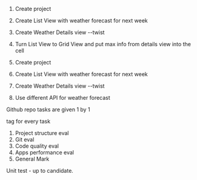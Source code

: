 1. Create project
2. Create List View with weather forecast for next week
3. Create Weather Details view
--twist
4. Turn List View to Grid View and put max info from details view into the cell

1. Create project
2. Create List View with weather forecast for next week
3. Create Weather Details view
--twist
4. Use different API for weather forecast


Github repo
tasks are given 1 by 1

tag for every task

1. Project structure eval
2. Git eval
3. Code quality eval
4. Apps performance eval
5. General Mark

Unit test - up to candidate.
